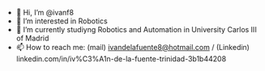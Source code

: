 - 👋 Hi, I’m @ivanf8
- 👀 I’m interested in Robotics
- 🌱 I’m currently studiyng Robotics and Automation in University Carlos III of Madrid
- 📫 How to reach me: (mail) ivandelafuente8@hotmail.com / (Linkedin) linkedin.com/in/iv%C3%A1n-de-la-fuente-trinidad-3b1b44208

<!---
ivanf8/ivanf8 is a ✨ special ✨ repository because its `README.md` (this file) appears on your GitHub profile.
You can click the Preview link to take a look at your changes.
--->
